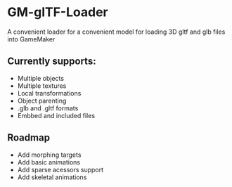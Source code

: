 # GM-glTF-Loader
A convenient loader for a convenient model for loading 3D gltf and glb files into GameMaker

## Currently supports:
* Multiple objects
* Multiple textures
* Local transformations
* Object parenting
* .glb and .gltf formats
* Embbed and included files

## Roadmap
* Add morphing targets
* Add basic animations
* Add sparse acessors support
* Add skeletal animations
